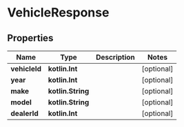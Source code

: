 
# VehicleResponse

## Properties
Name | Type | Description | Notes
------------ | ------------- | ------------- | -------------
**vehicleId** | **kotlin.Int** |  |  [optional]
**year** | **kotlin.Int** |  |  [optional]
**make** | **kotlin.String** |  |  [optional]
**model** | **kotlin.String** |  |  [optional]
**dealerId** | **kotlin.Int** |  |  [optional]



